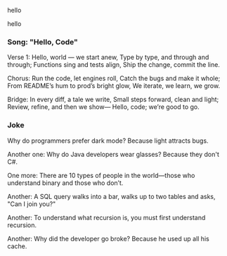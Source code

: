 
hello

hello

### Song: "Hello, Code"

Verse 1:
Hello, world — we start anew,
Type by type, and through and through;
Functions sing and tests align,
Ship the change, commit the line.

Chorus:
Run the code, let engines roll,
Catch the bugs and make it whole;
From README’s hum to prod’s bright glow,
We iterate, we learn, we grow.

Bridge:
In every diff, a tale we write,
Small steps forward, clean and light;
Review, refine, and then we show—
Hello, code; we’re good to go.


### Joke

Why do programmers prefer dark mode? Because light attracts bugs.

Another one: Why do Java developers wear glasses? Because they don't C#.

One more: There are 10 types of people in the world—those who understand binary and those who don’t.

Another: A SQL query walks into a bar, walks up to two tables and asks, "Can I join you?"

Another: To understand what recursion is, you must first understand recursion.

Another: Why did the developer go broke? Because he used up all his cache.


